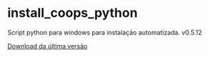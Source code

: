 # install_coops_python

Script python para windows para instalação automatizada. v0.5.12

[Download da última versão](https://github.com/dalraf/install_coops_python/releases/download/v0.5.12/install_coops_python.exe)
